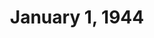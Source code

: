 ---
title: "January 1, 1944"
description: "Start of Operation Barbarossa"
override:center: [53.291489065300226,29.355468750000004]
year: 1944
---